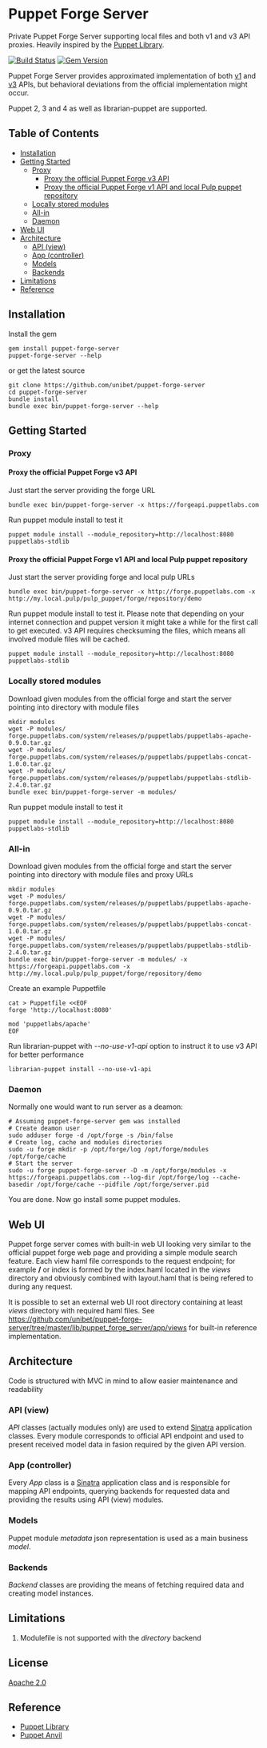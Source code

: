 # Puppet Forge Server

Private Puppet Forge Server supporting local files and both v1 and v3 API proxies. Heavily inspired by the [Puppet Library](https://github.com/drrb/puppet-library).

[![Build Status](https://api.travis-ci.org/unibet/puppet-forge-server.svg)](https://travis-ci.org/unibet/puppet-forge-server)
[![Gem Version](https://badge.fury.io/rb/puppet-forge-server.svg)](http://badge.fury.io/rb/puppet-forge-server)

Puppet Forge Server provides approximated implementation of both [v1](https://projects.puppetlabs.com/projects/module-site/wiki/Server-api)
and [v3](https://forgeapi.puppetlabs.com/) APIs, but behavioral deviations from the official implementation might occur.

Puppet 2, 3 and 4 as well as librarian-puppet are supported.

## Table of Contents

* [Installation](#installation)
* [Getting Started](#getting-started)
  * [Proxy](#proxy)
    * [Proxy the official Puppet Forge v3 API](#proxy-the-official-puppet-forge-v3-api)
    * [Proxy the official Puppet Forge v1 API and local Pulp puppet repository](#proxy-the-official-puppet-forge-v1-api-and-local-pulp-puppet-repository)
  * [Locally stored modules](#locally-stored-modules)
  * [All-in](#all-in)
  * [Daemon](#daemon)
* [Web UI](#web-ui)
* [Architecture](#command-reference)
  * [API (view)](#api-view)
  * [App (controller)](#app-controller)
  * [Models](#models)
  * [Backends](#backends)
* [Limitations](#limitations)
* [Reference](#reference)

## Installation

Install the gem
```
gem install puppet-forge-server
puppet-forge-server --help
```
or get the latest source
```
git clone https://github.com/unibet/puppet-forge-server
cd puppet-forge-server
bundle install
bundle exec bin/puppet-forge-server --help
```

## Getting Started

### Proxy

#### Proxy the official Puppet Forge v3 API
Just start the server providing the forge URL
```
bundle exec bin/puppet-forge-server -x https://forgeapi.puppetlabs.com
```

Run puppet module install to test it
```
puppet module install --module_repository=http://localhost:8080 puppetlabs-stdlib
```

#### Proxy the official Puppet Forge v1 API and local Pulp puppet repository
Just start the server providing forge and local pulp URLs
```
bundle exec bin/puppet-forge-server -x http://forge.puppetlabs.com -x http://my.local.pulp/pulp_puppet/forge/repository/demo
```

Run puppet module install to test it. Please note that depending on your internet connection and puppet version it might take a while for the first call to get executed.
v3 API requires checksuming the files, which means all involved module files will be cached.
```
puppet module install --module_repository=http://localhost:8080 puppetlabs-stdlib
```

### Locally stored modules

Download given modules from the official forge and start the server pointing into directory with module files
```
mkdir modules
wget -P modules/ forge.puppetlabs.com/system/releases/p/puppetlabs/puppetlabs-apache-0.9.0.tar.gz
wget -P modules/ forge.puppetlabs.com/system/releases/p/puppetlabs/puppetlabs-concat-1.0.0.tar.gz
wget -P modules/ forge.puppetlabs.com/system/releases/p/puppetlabs/puppetlabs-stdlib-2.4.0.tar.gz
bundle exec bin/puppet-forge-server -m modules/
```

Run puppet module install to test it
```
puppet module install --module_repository=http://localhost:8080 puppetlabs-stdlib
```

### All-in

Download given modules from the official forge and start the server pointing into directory with module files and proxy URLs
```
mkdir modules
wget -P modules/ forge.puppetlabs.com/system/releases/p/puppetlabs/puppetlabs-apache-0.9.0.tar.gz
wget -P modules/ forge.puppetlabs.com/system/releases/p/puppetlabs/puppetlabs-concat-1.0.0.tar.gz
wget -P modules/ forge.puppetlabs.com/system/releases/p/puppetlabs/puppetlabs-stdlib-2.4.0.tar.gz
bundle exec bin/puppet-forge-server -m modules/ -x https://forgeapi.puppetlabs.com -x http://my.local.pulp/pulp_puppet/forge/repository/demo
```

Create an example Puppetfile
```
cat > Puppetfile <<EOF
forge 'http://localhost:8080'

mod 'puppetlabs/apache'
EOF
```

Run librarian-puppet with *--no-use-v1-api* option to instruct it to use v3 API for better performance
```
librarian-puppet install --no-use-v1-api
```

### Daemon

Normally one would want to run server as a deamon:

```
# Assuming puppet-forge-server gem was installed
# Create deamon user
sudo adduser forge -d /opt/forge -s /bin/false
# Create log, cache and modules directories
sudo -u forge mkdir -p /opt/forge/log /opt/forge/modules /opt/forge/cache
# Start the server
sudo -u forge puppet-forge-server -D -m /opt/forge/modules -x https://forgeapi.puppetlabs.com --log-dir /opt/forge/log --cache-basedir /opt/forge/cache --pidfile /opt/forge/server.pid
```

You are done. Now go install some puppet modules.

## Web UI

Puppet forge server comes with built-in web UI looking very similar to the official puppet forge web page and providing a simple module search feature. Each view haml file corresponds to the request endpoint; for example **/** or index  is formed by the index.haml located in the *views* directory and obviously combined with layout.haml that is being refered to during any request. 

It is possible to set an external web UI root directory containing at least *views* directory with required haml files. See https://github.com/unibet/puppet-forge-server/tree/master/lib/puppet_forge_server/app/views for built-in reference implementation.

## Architecture

Code is structured with MVC in mind to allow easier  maintenance and readability

### API (view)

*API* classes (actually modules only) are used to extend [Sinatra](http://www.sinatrarb.com/) application classes.
Every module corresponds to official API endpoint and used to present received model data in fasion required by the given API version.

### App (controller)

Every *App* class is a [Sinatra](http://www.sinatrarb.com/) application class and is responsible for mapping API endpoints, querying backends for requested data and providing the results using API (view) modules.

### Models

Puppet module *metadata* json representation is used as a main business *model*.

### Backends

*Backend* classes are providing the means of fetching required data and creating model instances.


## Limitations

1. Modulefile is not supported with the *directory* backend

## License

[Apache 2.0](http://www.apache.org/licenses/LICENSE-2.0.txt)

## Reference

* [Puppet Library](https://github.com/drrb/puppet-library)
* [Puppet Anvil](https://github.com/jhaals/puppet-anvil)
